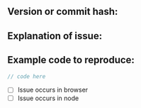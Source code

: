 ## Version or commit hash:


## Explanation of issue:


## Example code to reproduce:
```js
// code here
```

- [ ] Issue occurs in browser
- [ ] Issue occurs in node
